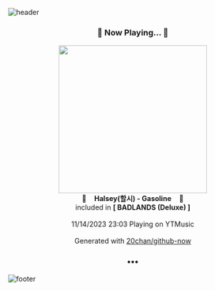 ![header](https://capsule-render.vercel.app/api?type=wave&height=170&section=header&fontColor=090707&fontAlignX=45&fontAlignY=65&fontSize=100)

<h3 align="center">🎵 Now Playing... 🎵</h3>
<p align="center">
  <a href="https://music.youtube.com/watch?v=dRHcHCz5ruY">
    <img width="300" src="https://lh3.googleusercontent.com/2vl2y4NlXYsdHReeHOn6pLEymSMrCMblpVa9-r4kzhetbNjkNxr3cngButyhvscaMntHHCLuJ_HKi0o">
  </a>
  <br>
  🎵&nbsp&nbsp&nbsp <b>Halsey(할시) - Gasoline</b> &nbsp&nbsp&nbsp🎵
  <br>
  included in <b>[ BADLANDS (Deluxe) ]</b>
  
  <br />
  <br />
  11/14/2023 23:03 Playing on YTMusic
  <br />
  <br />
  Generated with <a href="https://github.com/20chan/github-now">20chan/github-now</a>
</p>

<h3 align="center">•••</h3>

![footer](https://capsule-render.vercel.app/api?type=wave&height=150&section=footer)
